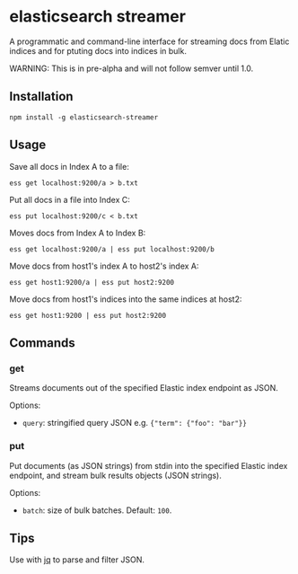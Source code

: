# elasticsearch streamer

A programmatic and command-line interface for streaming docs from Elatic indices and for ptuting docs into indices in bulk.

WARNING: This is in pre-alpha and will not follow semver until 1.0.

## Installation

`npm install -g elasticsearch-streamer`

## Usage

Save all docs in Index A to a file:

    ess get localhost:9200/a > b.txt

Put all docs in a file into Index C:
    
    ess put localhost:9200/c < b.txt

Moves docs from Index A to Index B:
    
    ess get localhost:9200/a | ess put localhost:9200/b

Move docs from host1's index A to host2's index A:

    ess get host1:9200/a | ess put host2:9200

Move docs from host1's indices into the same indices at host2:

    ess get host1:9200 | ess put host2:9200

## Commands

### get

Streams documents out of the specified Elastic index endpoint as JSON.

Options:

* `query`: stringified query JSON e.g. `{"term": {"foo": "bar"}}`

### put

Put documents (as JSON strings) from stdin into the specified Elastic index endpoint, and stream bulk results objects (JSON strings).

Options:

* `batch`: size of bulk batches. Default: `100`.

## Tips

Use with [jq](https://stedolan.github.io/jq/) to parse and filter JSON.
